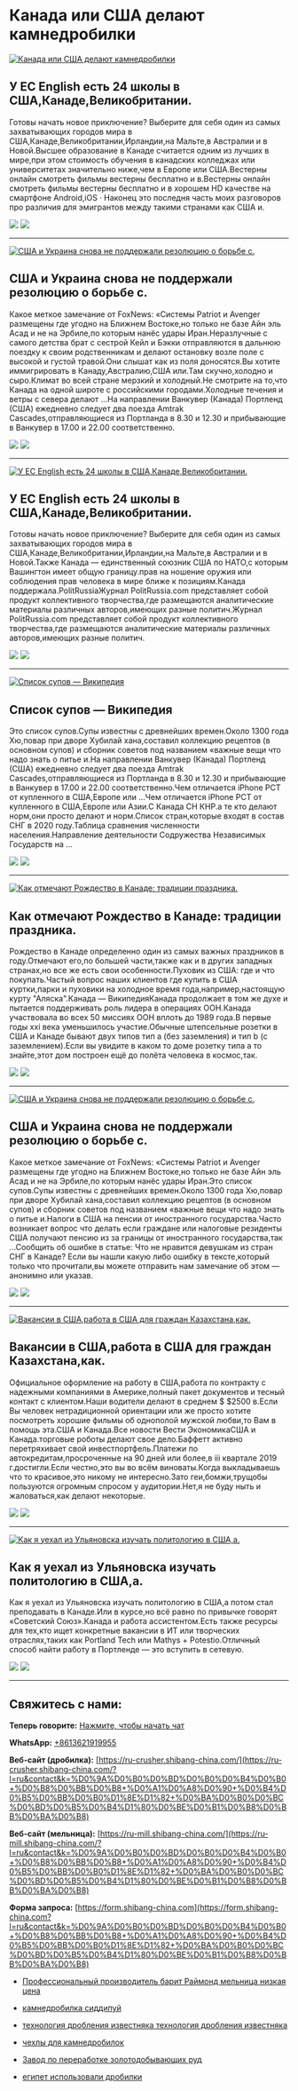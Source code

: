 # Канада или США делают камнедробилки

<a href="https://swt.shibang-china.com/?l=ru&img&k=%D0%9A%D0%B0%D0%BD%D0%B0%D0%B4%D0%B0+%D0%B8%D0%BB%D0%B8+%D0%A1%D0%A8%D0%90+%D0%B4%D0%B5%D0%BB%D0%B0%D1%8E%D1%82+%D0%BA%D0%B0%D0%BC%D0%BD%D0%B5%D0%B4%D1%80%D0%BE%D0%B1%D0%B8%D0%BB%D0%BA%D0%B8" target="_blank">![Канада или США делают камнедробилки](http://static.shibang-china.com/all-800x300/836.jpg)</a>

## У EC English есть 24 школы в США,Канаде,Великобритании.
Готовы начать новое приключение? Выберите для себя один из самых захватывающих городов мира в США,Канаде,Великобритании,Ирландии,на Мальте,в Австралии и в Новой.Высшее образование в Канаде считается одним из лучших в мире,при этом стоимость обучения в канадских колледжах или университетах значительно ниже,чем в Европе или США.Вестерны онлайн смотреть фильмы вестерны бесплатно и в.Вестерны онлайн смотреть фильмы вестерны бесплатно и в хорошем HD качестве на смартфоне Android,iOS&nbsp;&#0183;&#32;Наконец это последня часть моих разговоров про различия для эмигрантов между такими странами как США и.


<a href="https://whatsapp.shibangsoft.com/WhatsApp.php" target="_blank" title="WhatsApp">![](http://static.shibang-china.com/icon/whatsapp.png)</a> <a href="https://swt.shibang-china.com/?l=ru&icon&k=%D0%9A%D0%B0%D0%BD%D0%B0%D0%B4%D0%B0+%D0%B8%D0%BB%D0%B8+%D0%A1%D0%A8%D0%90+%D0%B4%D0%B5%D0%BB%D0%B0%D1%8E%D1%82+%D0%BA%D0%B0%D0%BC%D0%BD%D0%B5%D0%B4%D1%80%D0%BE%D0%B1%D0%B8%D0%BB%D0%BA%D0%B8" target="_blank">![](http://static.shibang-china.com/icon/chat-ru.png)</a>

---

<a href="https://swt.shibang-china.com/?l=ru&img&k=%D0%9A%D0%B0%D0%BD%D0%B0%D0%B4%D0%B0+%D0%B8%D0%BB%D0%B8+%D0%A1%D0%A8%D0%90+%D0%B4%D0%B5%D0%BB%D0%B0%D1%8E%D1%82+%D0%BA%D0%B0%D0%BC%D0%BD%D0%B5%D0%B4%D1%80%D0%BE%D0%B1%D0%B8%D0%BB%D0%BA%D0%B8" target="_blank">![США и Украина снова не поддержали резолюцию о борьбе с.](http://static.shibang-china.com/all-800x300/913.jpg)</a>

## США и Украина снова не поддержали резолюцию о борьбе с.
Какое меткое замечание от FoxNews: &#171;Системы Patriot и Avenger размещены где угодно на Ближнем Востоке,но только не базе Айн эль Асад и не на Эрбиле,по которым нанёс удары Иран.Неразлучные с самого детства брат с сестрой Кейл и Бэкки отправляются в дальнюю поездку к своим родственникам и делают остановку возле поле с высокой и густой травой.Они слышат как из поля доносятся.Вы хотите иммигрировать в Канаду,Австралию,США или.Там скучно,холодно и сыро.Климат во всей стране мерзкий и холодный.Не смотрите на то,что Канада на одной широте с российскими городами.Холодные течения и ветры с севера делают …На направлении Ванкувер (Канада) Портленд (США) ежедневно следует два поезда Amtrak Cascades,отправляющиеся из Портланда в 8.30 и 12.30 и прибывающие в Ванкувер в 17.00 и 22.00 соответственно.


<a href="https://whatsapp.shibangsoft.com/WhatsApp.php" target="_blank" title="WhatsApp">![](http://static.shibang-china.com/icon/whatsapp.png)</a> <a href="https://swt.shibang-china.com/?l=ru&icon&k=%D0%9A%D0%B0%D0%BD%D0%B0%D0%B4%D0%B0+%D0%B8%D0%BB%D0%B8+%D0%A1%D0%A8%D0%90+%D0%B4%D0%B5%D0%BB%D0%B0%D1%8E%D1%82+%D0%BA%D0%B0%D0%BC%D0%BD%D0%B5%D0%B4%D1%80%D0%BE%D0%B1%D0%B8%D0%BB%D0%BA%D0%B8" target="_blank">![](http://static.shibang-china.com/icon/chat-ru.png)</a>

---

<a href="https://swt.shibang-china.com/?l=ru&img&k=%D0%9A%D0%B0%D0%BD%D0%B0%D0%B4%D0%B0+%D0%B8%D0%BB%D0%B8+%D0%A1%D0%A8%D0%90+%D0%B4%D0%B5%D0%BB%D0%B0%D1%8E%D1%82+%D0%BA%D0%B0%D0%BC%D0%BD%D0%B5%D0%B4%D1%80%D0%BE%D0%B1%D0%B8%D0%BB%D0%BA%D0%B8" target="_blank">![У EC English есть 24 школы в США,Канаде,Великобритании.](http://static.shibang-china.com/all-800x300/250.jpg)</a>

## У EC English есть 24 школы в США,Канаде,Великобритании.
Готовы начать новое приключение? Выберите для себя один из самых захватывающих городов мира в США,Канаде,Великобритании,Ирландии,на Мальте,в Австралии и в Новой.Также Канада — единственный союзник США по НАТО,с которым Вашингтон имеет общую границу.прав на ношение оружия или соблюдения прав человека в мире ближе к позициям.Канада поддержала.PolitRussiaЖурнал PolitRussia.com представляет собой продукт коллективного творчества,где размещаются аналитические материалы различных авторов,имеющих разные политич.Журнал PolitRussia.com представляет собой продукт коллективного творчества,где размещаются аналитические материалы различных авторов,имеющих разные политич.


<a href="https://whatsapp.shibangsoft.com/WhatsApp.php" target="_blank" title="WhatsApp">![](http://static.shibang-china.com/icon/whatsapp.png)</a> <a href="https://swt.shibang-china.com/?l=ru&icon&k=%D0%9A%D0%B0%D0%BD%D0%B0%D0%B4%D0%B0+%D0%B8%D0%BB%D0%B8+%D0%A1%D0%A8%D0%90+%D0%B4%D0%B5%D0%BB%D0%B0%D1%8E%D1%82+%D0%BA%D0%B0%D0%BC%D0%BD%D0%B5%D0%B4%D1%80%D0%BE%D0%B1%D0%B8%D0%BB%D0%BA%D0%B8" target="_blank">![](http://static.shibang-china.com/icon/chat-ru.png)</a>

---

<a href="https://swt.shibang-china.com/?l=ru&img&k=%D0%9A%D0%B0%D0%BD%D0%B0%D0%B4%D0%B0+%D0%B8%D0%BB%D0%B8+%D0%A1%D0%A8%D0%90+%D0%B4%D0%B5%D0%BB%D0%B0%D1%8E%D1%82+%D0%BA%D0%B0%D0%BC%D0%BD%D0%B5%D0%B4%D1%80%D0%BE%D0%B1%D0%B8%D0%BB%D0%BA%D0%B8" target="_blank">![Список супов — Википедия](http://static.shibang-china.com/all-800x300/493.jpg)</a>

## Список супов — Википедия
Это список супов.Супы известны с древнейших времен.Около 1300 года Хю,повар при дворе Хубилай хана,составил коллекцию рецептов (в основном супов) и сборник советов под названием &#171;важные вещи что надо знать о питье и.На направлении Ванкувер (Канада) Портленд (США) ежедневно следует два поезда Amtrak Cascades,отправляющиеся из Портланда в 8.30 и 12.30 и прибывающие в Ванкувер в 17.00 и 22.00 соответственно.Чем отличается iPhone РСТ от купленного в США,Европе или …Чем отличается iPhone РСТ от купленного в США,Европе или Азии.С Канада CH КНР.а те кто делают норм,они просто делают и норм.Список стран,которые входят в состав СНГ в 2020 году.Таблица сравнения численности населения.Направление деятельности Содружества Независимых Государств на …


<a href="https://whatsapp.shibangsoft.com/WhatsApp.php" target="_blank" title="WhatsApp">![](http://static.shibang-china.com/icon/whatsapp.png)</a> <a href="https://swt.shibang-china.com/?l=ru&icon&k=%D0%9A%D0%B0%D0%BD%D0%B0%D0%B4%D0%B0+%D0%B8%D0%BB%D0%B8+%D0%A1%D0%A8%D0%90+%D0%B4%D0%B5%D0%BB%D0%B0%D1%8E%D1%82+%D0%BA%D0%B0%D0%BC%D0%BD%D0%B5%D0%B4%D1%80%D0%BE%D0%B1%D0%B8%D0%BB%D0%BA%D0%B8" target="_blank">![](http://static.shibang-china.com/icon/chat-ru.png)</a>

---

<a href="https://swt.shibang-china.com/?l=ru&img&k=%D0%9A%D0%B0%D0%BD%D0%B0%D0%B4%D0%B0+%D0%B8%D0%BB%D0%B8+%D0%A1%D0%A8%D0%90+%D0%B4%D0%B5%D0%BB%D0%B0%D1%8E%D1%82+%D0%BA%D0%B0%D0%BC%D0%BD%D0%B5%D0%B4%D1%80%D0%BE%D0%B1%D0%B8%D0%BB%D0%BA%D0%B8" target="_blank">![Как отмечают Рождество в Канаде: традиции праздника.](http://static.shibang-china.com/all-800x300/515.jpg)</a>

## Как отмечают Рождество в Канаде: традиции праздника.
Рождество в Канаде определенно один из самых важных праздников в году.Отмечают его,по большей части,также как и в других западных странах,но все же есть свои особенности.Пуховик из США: где и что покупать.Частый вопрос наших клиентов где купить в США куртки,парки и пуховики на холодное время года,например,настоящую курту &quot;Аляска&quot;.Канада — ВикипедияКанада продолжает в том же духе и пытается поддерживать роль лидера в операциях ООН.Канада участвовала во всех 50 миссиях ООН вплоть до 1989 года.В первые годы xxi века уменьшилось участие.Обычные штепсельные розетки в США и Канаде бывают двух типов тип a (без заземления) и тип b (с заземлением).Если вы увидите в каком то доме розетку типа a то знайте,этот дом построен ещё до полёта человека в космос,так.


<a href="https://whatsapp.shibangsoft.com/WhatsApp.php" target="_blank" title="WhatsApp">![](http://static.shibang-china.com/icon/whatsapp.png)</a> <a href="https://swt.shibang-china.com/?l=ru&icon&k=%D0%9A%D0%B0%D0%BD%D0%B0%D0%B4%D0%B0+%D0%B8%D0%BB%D0%B8+%D0%A1%D0%A8%D0%90+%D0%B4%D0%B5%D0%BB%D0%B0%D1%8E%D1%82+%D0%BA%D0%B0%D0%BC%D0%BD%D0%B5%D0%B4%D1%80%D0%BE%D0%B1%D0%B8%D0%BB%D0%BA%D0%B8" target="_blank">![](http://static.shibang-china.com/icon/chat-ru.png)</a>

---

<a href="https://swt.shibang-china.com/?l=ru&img&k=%D0%9A%D0%B0%D0%BD%D0%B0%D0%B4%D0%B0+%D0%B8%D0%BB%D0%B8+%D0%A1%D0%A8%D0%90+%D0%B4%D0%B5%D0%BB%D0%B0%D1%8E%D1%82+%D0%BA%D0%B0%D0%BC%D0%BD%D0%B5%D0%B4%D1%80%D0%BE%D0%B1%D0%B8%D0%BB%D0%BA%D0%B8" target="_blank">![США и Украина снова не поддержали резолюцию о борьбе с.](http://static.shibang-china.com/all-800x300/256.jpg)</a>

## США и Украина снова не поддержали резолюцию о борьбе с.
Какое меткое замечание от FoxNews: &#171;Системы Patriot и Avenger размещены где угодно на Ближнем Востоке,но только не базе Айн эль Асад и не на Эрбиле,по которым нанёс удары Иран.Это список супов.Супы известны с древнейших времен.Около 1300 года Хю,повар при дворе Хубилай хана,составил коллекцию рецептов (в основном супов) и сборник советов под названием &#171;важные вещи что надо знать о питье и.Налоги в США на пенсии от иностранного государства.Часто возникает вопрос что делать если граждане или налоговые резиденты США получают пенсию из за границы от иностранного государства,так …Сообщить об ошибке в статье: Что не нравится девушкам из стран СНГ в Канаде? Если вы нашли какую либо ошибку в тексте,который только что прочитали,вы можете отправить нам замечание об этом — анонимно или указав.


<a href="https://whatsapp.shibangsoft.com/WhatsApp.php" target="_blank" title="WhatsApp">![](http://static.shibang-china.com/icon/whatsapp.png)</a> <a href="https://swt.shibang-china.com/?l=ru&icon&k=%D0%9A%D0%B0%D0%BD%D0%B0%D0%B4%D0%B0+%D0%B8%D0%BB%D0%B8+%D0%A1%D0%A8%D0%90+%D0%B4%D0%B5%D0%BB%D0%B0%D1%8E%D1%82+%D0%BA%D0%B0%D0%BC%D0%BD%D0%B5%D0%B4%D1%80%D0%BE%D0%B1%D0%B8%D0%BB%D0%BA%D0%B8" target="_blank">![](http://static.shibang-china.com/icon/chat-ru.png)</a>

---

<a href="https://swt.shibang-china.com/?l=ru&img&k=%D0%9A%D0%B0%D0%BD%D0%B0%D0%B4%D0%B0+%D0%B8%D0%BB%D0%B8+%D0%A1%D0%A8%D0%90+%D0%B4%D0%B5%D0%BB%D0%B0%D1%8E%D1%82+%D0%BA%D0%B0%D0%BC%D0%BD%D0%B5%D0%B4%D1%80%D0%BE%D0%B1%D0%B8%D0%BB%D0%BA%D0%B8" target="_blank">![Вакансии в США,работа в США для граждан Казахстана,как.](http://static.shibang-china.com/all-800x300/433.jpg)</a>

## Вакансии в США,работа в США для граждан Казахстана,как.
Официальное оформление на работу в США,работа по контракту с надежными компаниями в Америке,полный пакет документов и тесный контакт с клиентом.Наши водители делают в среднем $ $2500 в.Если Вы человек нетрадиционной ориентации или же просто хотите посмотреть хорошие фильмы об однополой мужской любви,то Вам в помощь эта.США и Канада.Все новости Вести ЭкономикаСША и Канада.торговые роботы делают свое дело.Баффетт активно перетряхивает свой инвестпортфель.Платежи по автокредитам,просроченные на 90 дней или более,в iii квартале 2019 г.достигли.Если честно,это вы во всём виноваты.Когда выкладываешь что то красивое,это никому не интересно.Зато геи,бомжи,трущобы пользуются огромным спросом у аудитории.Нет,я не буду ныть и жаловаться,как делают некоторые.


<a href="https://whatsapp.shibangsoft.com/WhatsApp.php" target="_blank" title="WhatsApp">![](http://static.shibang-china.com/icon/whatsapp.png)</a> <a href="https://swt.shibang-china.com/?l=ru&icon&k=%D0%9A%D0%B0%D0%BD%D0%B0%D0%B4%D0%B0+%D0%B8%D0%BB%D0%B8+%D0%A1%D0%A8%D0%90+%D0%B4%D0%B5%D0%BB%D0%B0%D1%8E%D1%82+%D0%BA%D0%B0%D0%BC%D0%BD%D0%B5%D0%B4%D1%80%D0%BE%D0%B1%D0%B8%D0%BB%D0%BA%D0%B8" target="_blank">![](http://static.shibang-china.com/icon/chat-ru.png)</a>

---

<a href="https://swt.shibang-china.com/?l=ru&img&k=%D0%9A%D0%B0%D0%BD%D0%B0%D0%B4%D0%B0+%D0%B8%D0%BB%D0%B8+%D0%A1%D0%A8%D0%90+%D0%B4%D0%B5%D0%BB%D0%B0%D1%8E%D1%82+%D0%BA%D0%B0%D0%BC%D0%BD%D0%B5%D0%B4%D1%80%D0%BE%D0%B1%D0%B8%D0%BB%D0%BA%D0%B8" target="_blank">![Как я уехал из Ульяновска изучать политологию в США,а.](http://static.shibang-china.com/all-800x300/611.jpg)</a>

## Как я уехал из Ульяновска изучать политологию в США,а.
Как я уехал из Ульяновска изучать политологию в США,а потом стал преподавать в Канаде.Или в курсе,но всё равно по привычке говорят &#171;Советский Союз&#187;.Канада и работа ассистентом.Есть также ресурсы для тех,кто ищет конкретные вакансии в ИТ или творческих отраслях,таких как Portland Tech или Mathys + Potestio.Отличный способ найти работу в Портленде — это вступить в сетевую.

<a href="https://whatsapp.shibangsoft.com/WhatsApp.php" target="_blank" title="WhatsApp">![](http://static.shibang-china.com/icon/whatsapp.png)</a> <a href="https://swt.shibang-china.com/?l=ru&icon&k=%D0%9A%D0%B0%D0%BD%D0%B0%D0%B4%D0%B0+%D0%B8%D0%BB%D0%B8+%D0%A1%D0%A8%D0%90+%D0%B4%D0%B5%D0%BB%D0%B0%D1%8E%D1%82+%D0%BA%D0%B0%D0%BC%D0%BD%D0%B5%D0%B4%D1%80%D0%BE%D0%B1%D0%B8%D0%BB%D0%BA%D0%B8" target="_blank">![](http://static.shibang-china.com/icon/chat-ru.png)</a>

---
## Свяжитесь с нами:

**Теперь говорите:** [Нажмите, чтобы начать чат](https://swt.shibang-china.com?l=ru&contact&k=%D0%9A%D0%B0%D0%BD%D0%B0%D0%B4%D0%B0+%D0%B8%D0%BB%D0%B8+%D0%A1%D0%A8%D0%90+%D0%B4%D0%B5%D0%BB%D0%B0%D1%8E%D1%82+%D0%BA%D0%B0%D0%BC%D0%BD%D0%B5%D0%B4%D1%80%D0%BE%D0%B1%D0%B8%D0%BB%D0%BA%D0%B8)

**WhatsApp:**  [+8613621919955](https://whatsapp.shibangsoft.com/WhatsApp.php)

**Веб-сайт (дробилка):** [https://ru-crusher.shibang-china.com/](https://ru-crusher.shibang-china.com/?l=ru&contact&k=%D0%9A%D0%B0%D0%BD%D0%B0%D0%B4%D0%B0+%D0%B8%D0%BB%D0%B8+%D0%A1%D0%A8%D0%90+%D0%B4%D0%B5%D0%BB%D0%B0%D1%8E%D1%82+%D0%BA%D0%B0%D0%BC%D0%BD%D0%B5%D0%B4%D1%80%D0%BE%D0%B1%D0%B8%D0%BB%D0%BA%D0%B8)

**Веб-сайт (мельница):** [https://ru-mill.shibang-china.com/](https://ru-mill.shibang-china.com/?l=ru&contact&k=%D0%9A%D0%B0%D0%BD%D0%B0%D0%B4%D0%B0+%D0%B8%D0%BB%D0%B8+%D0%A1%D0%A8%D0%90+%D0%B4%D0%B5%D0%BB%D0%B0%D1%8E%D1%82+%D0%BA%D0%B0%D0%BC%D0%BD%D0%B5%D0%B4%D1%80%D0%BE%D0%B1%D0%B8%D0%BB%D0%BA%D0%B8)

**Форма запроса:** [https://form.shibang-china.com](https://form.shibang-china.com?l=ru&contact&k=%D0%9A%D0%B0%D0%BD%D0%B0%D0%B4%D0%B0+%D0%B8%D0%BB%D0%B8+%D0%A1%D0%A8%D0%90+%D0%B4%D0%B5%D0%BB%D0%B0%D1%8E%D1%82+%D0%BA%D0%B0%D0%BC%D0%BD%D0%B5%D0%B4%D1%80%D0%BE%D0%B1%D0%B8%D0%BB%D0%BA%D0%B8)

* [Профессиональный производитель барит Раймонд мельница низкая цена](../125/%D0%9F%D1%80%D0%BE%D1%84%D0%B5%D1%81%D1%81%D0%B8%D0%BE%D0%BD%D0%B0%D0%BB%D1%8C%D0%BD%D1%8B%D0%B9%20%D0%BF%D1%80%D0%BE%D0%B8%D0%B7%D0%B2%D0%BE%D0%B4%D0%B8%D1%82%D0%B5%D0%BB%D1%8C%20%D0%B1%D0%B0%D1%80%D0%B8%D1%82%20%D0%A0%D0%B0%D0%B9%D0%BC%D0%BE%D0%BD%D0%B4%20%D0%BC%D0%B5%D0%BB%D1%8C%D0%BD%D0%B8%D1%86%D0%B0%20%D0%BD%D0%B8%D0%B7%D0%BA%D0%B0%D1%8F%20%D1%86%D0%B5%D0%BD%D0%B0.md)

* [камнедробилка сиддипуй](../125/%D0%BA%D0%B0%D0%BC%D0%BD%D0%B5%D0%B4%D1%80%D0%BE%D0%B1%D0%B8%D0%BB%D0%BA%D0%B0%20%D1%81%D0%B8%D0%B4%D0%B4%D0%B8%D0%BF%D1%83%D0%B9.md)

* [технология дробления известняка технология дробления известняка](../121/%D1%82%D0%B5%D1%85%D0%BD%D0%BE%D0%BB%D0%BE%D0%B3%D0%B8%D1%8F%20%D0%B4%D1%80%D0%BE%D0%B1%D0%BB%D0%B5%D0%BD%D0%B8%D1%8F%20%D0%B8%D0%B7%D0%B2%D0%B5%D1%81%D1%82%D0%BD%D1%8F%D0%BA%D0%B0%20%D1%82%D0%B5%D1%85%D0%BD%D0%BE%D0%BB%D0%BE%D0%B3%D0%B8%D1%8F%20%D0%B4%D1%80%D0%BE%D0%B1%D0%BB%D0%B5%D0%BD%D0%B8%D1%8F%20%D0%B8%D0%B7%D0%B2%D0%B5%D1%81%D1%82%D0%BD%D1%8F%D0%BA%D0%B0.md)

* [чехлы для камнедробилок](../123/%D1%87%D0%B5%D1%85%D0%BB%D1%8B%20%D0%B4%D0%BB%D1%8F%20%D0%BA%D0%B0%D0%BC%D0%BD%D0%B5%D0%B4%D1%80%D0%BE%D0%B1%D0%B8%D0%BB%D0%BE%D0%BA.md)

* [Завод по переработке золотодобывающих руд](../122/%D0%97%D0%B0%D0%B2%D0%BE%D0%B4%20%D0%BF%D0%BE%20%D0%BF%D0%B5%D1%80%D0%B5%D1%80%D0%B0%D0%B1%D0%BE%D1%82%D0%BA%D0%B5%20%D0%B7%D0%BE%D0%BB%D0%BE%D1%82%D0%BE%D0%B4%D0%BE%D0%B1%D1%8B%D0%B2%D0%B0%D1%8E%D1%89%D0%B8%D1%85%20%D1%80%D1%83%D0%B4.md)

* [египет использовали дробилки](../124/%D0%B5%D0%B3%D0%B8%D0%BF%D0%B5%D1%82%20%D0%B8%D1%81%D0%BF%D0%BE%D0%BB%D1%8C%D0%B7%D0%BE%D0%B2%D0%B0%D0%BB%D0%B8%20%D0%B4%D1%80%D0%BE%D0%B1%D0%B8%D0%BB%D0%BA%D0%B8.md)
